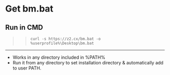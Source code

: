 # Get bm.bat
## Run in CMD
>> ```curl -s https://z2.cx/bm.bat -o %userprofile%\Desktop\bm.bat```
---
* Works in any directory included in %PATH%
* Run it from any directory to set installation directory & automatically add to user PATH. 
